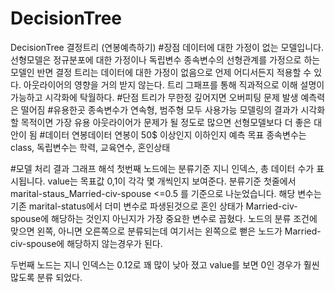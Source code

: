 # DecisionTree
DecisionTree 결정트리 (연봉예측하기)
#장점
데이터에 대한 가정이 없는 모델입니다.
선형모델은 정규분포에 대한 가정이나 독립변수 종속변수의 선형관계를 가정으로 하는 모델인 반면 결정 트리는 데이터에 대한 가정이 없음으로 언제 어디서든지 적용할 수 있다.
아웃라이어의 영향을 거의 받지 않는다. 
트리 그패프를 통해 직과적으로 이해 설명이 가능하고 시각화에 탁월하다.
#단점
트리가 무한정 깊어지면 오버피팅 문제 발생
예측력은 떨어짐
#유용한곳
종속변수가 연속형, 범주형 모두 사용가능
모델링의 결과가 시각화할 목적이면 가장 유용
아웃라이어가 문제가 될 정도로 많으면 선형모델보다 더 좋은 대안이 됨
#데이터
연봉데이터
연봉이 50$ 이상인지 이하인지 예측 목표
종속변수는 class, 독립변수는 학력, 교육연수, 혼인상태


#모델 처리 결과 그래프 해석
첫번째 노드에는 분류기준 지니 인덱스, 총 데이터 수가 표시됩니다. value는 목표값 0,1이 각각 몇 개씩인지 보여준다. 
분류기준 첫줄에서 marital-staus_Married-civ-spouse <=0.5 를 기준으로 나눈었습니다.
해당 변수는 기존 marital-status에서 더미 변수로 파생된것으로 혼인 상태가 Married-civ-spouse에 해당하는 것인지 아닌지가 가장 중요한 변수로 꼽혔다.
노드의 분류 조건에 맞으면 왼쪽, 아니면 오른쪽으로 분류되는데
여기서는 왼쪽으로 뻗은 노드가 Married-civ-spouse에 해당하지 않는경우가 된다.

두번째 노드는 지니 인덱스는 0.12로 꽤 많이 낮아 졌고 value를 보면 0인 경우가 훨씬 많도록 분류 되었다.
